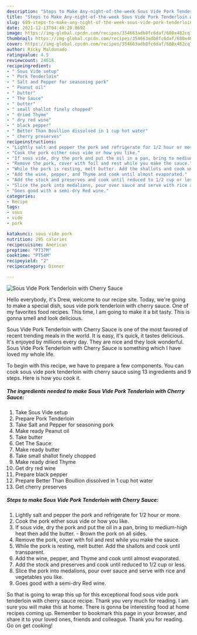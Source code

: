 ```yaml
---
description: "Steps to Make Any-night-of-the-week Sous Vide Pork Tenderloin with Cherry Sauce"
title: "Steps to Make Any-night-of-the-week Sous Vide Pork Tenderloin with Cherry Sauce"
slug: 689-steps-to-make-any-night-of-the-week-sous-vide-pork-tenderloin-with-cherry-sauce
date: 2021-12-13T04:49:28.069Z
image: https://img-global.cpcdn.com/recipes/354663adb8fc6daf/680x482cq70/sous-vide-pork-tenderloin-with-cherry-sauce-recipe-main-photo.jpg
thumbnail: https://img-global.cpcdn.com/recipes/354663adb8fc6daf/680x482cq70/sous-vide-pork-tenderloin-with-cherry-sauce-recipe-main-photo.jpg
cover: https://img-global.cpcdn.com/recipes/354663adb8fc6daf/680x482cq70/sous-vide-pork-tenderloin-with-cherry-sauce-recipe-main-photo.jpg
author: Ricky Maldonado
ratingvalue: 4.5
reviewcount: 24618
recipeingredient:
- " Sous Vide setup"
- " Pork Tenderloin"
- " Salt and Pepper for seasoning pork"
- " Peanut oil"
- " butter"
- " The Sauce"
- " butter"
- " small shallot finely chopped"
- " dried Thyme"
- " dry red wine"
- " black pepper"
- " Better Than Boullion dissolved in 1 cup hot water"
- " cherry preserves"
recipeinstructions:
- "Lightly salt and pepper the pork and refrigerate for 1/2 hour or more."
- "Cook the pork either sous vide or how you like."
- "If sous vide, dry the pork and put the oil in a pan, bring to medium-high heat then add the butter. Brown the pork on all sides."
- "Remove the pork, cover with foil and rest while you make the sauce."
- "While the pork is resting, melt butter. Add the shallots and cook until transparent."
- "Add the wine, pepper, and Thyme and cook until almost evaporated."
- "Add the stock and preserves and cook until reduced to 1/2 cup or less."
- "Slice the pork into medalions, pour over sauce and serve with rice and vegetables you like."
- "Goes good with a semi-dry Red wine."
categories:
- Recipe
tags:
- sous
- vide
- pork

katakunci: sous vide pork 
nutrition: 295 calories
recipecuisine: American
preptime: "PT37M"
cooktime: "PT54M"
recipeyield: "2"
recipecategory: Dinner

---
```



![Sous Vide Pork Tenderloin with Cherry Sauce](https://img-global.cpcdn.com/recipes/354663adb8fc6daf/680x482cq70/sous-vide-pork-tenderloin-with-cherry-sauce-recipe-main-photo.jpg)

Hello everybody, it's Drew, welcome to our recipe site. Today, we're going to make a special dish, sous vide pork tenderloin with cherry sauce. One of my favorites food recipes. This time, I am going to make it a bit tasty. This is gonna smell and look delicious.



Sous Vide Pork Tenderloin with Cherry Sauce is one of the most favored of recent trending meals in the world. It is easy, it's quick, it tastes delicious. It's enjoyed by millions every day. They are nice and they look wonderful. Sous Vide Pork Tenderloin with Cherry Sauce is something which I have loved my whole life.


To begin with this recipe, we have to prepare a few components. You can cook sous vide pork tenderloin with cherry sauce using 13 ingredients and 9 steps. Here is how you cook it.

<!--inarticleads1-->

##### The ingredients needed to make Sous Vide Pork Tenderloin with Cherry Sauce:

1. Take  Sous Vide setup
1. Prepare  Pork Tenderloin
1. Take  Salt and Pepper for seasoning pork
1. Make ready  Peanut oil
1. Take  butter
1. Get  The Sauce:
1. Make ready  butter
1. Take  small shallot finely chopped
1. Make ready  dried Thyme
1. Get  dry red wine
1. Prepare  black pepper
1. Prepare  Better Than Boullion dissolved in 1 cup hot water
1. Get  cherry preserves




<!--inarticleads2-->

##### Steps to make Sous Vide Pork Tenderloin with Cherry Sauce:

1. Lightly salt and pepper the pork and refrigerate for 1/2 hour or more.
1. Cook the pork either sous vide or how you like.
1. If sous vide, dry the pork and put the oil in a pan, bring to medium-high heat then add the butter. - Brown the pork on all sides.
1. Remove the pork, cover with foil and rest while you make the sauce.
1. While the pork is resting, melt butter. Add the shallots and cook until transparent.
1. Add the wine, pepper, and Thyme and cook until almost evaporated.
1. Add the stock and preserves and cook until reduced to 1/2 cup or less.
1. Slice the pork into medalions, pour over sauce and serve with rice and vegetables you like.
1. Goes good with a semi-dry Red wine.




So that is going to wrap this up for this exceptional food sous vide pork tenderloin with cherry sauce recipe. Thank you very much for reading. I am sure you will make this at home. There is gonna be interesting food at home recipes coming up. Remember to bookmark this page in your browser, and share it to your loved ones, friends and colleague. Thank you for reading. Go on get cooking!
